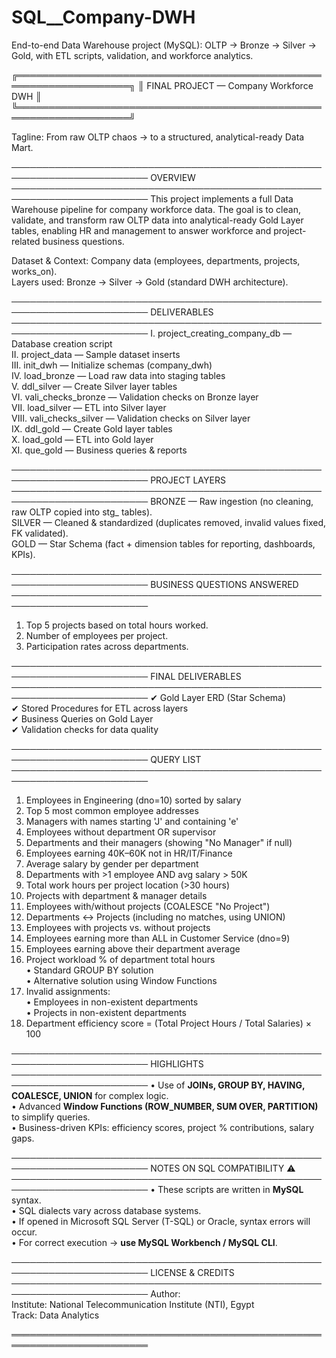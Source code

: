 # SQL__Company-DWH
End-to-end Data Warehouse project (MySQL): OLTP → Bronze → Silver → Gold, with ETL scripts, validation, and workforce analytics.

╔════════════════════════════════════════════════════════════════════╗
║                FINAL PROJECT — Company Workforce DWH        			 ║
╚════════════════════════════════════════════════════════════════════╝

Tagline: From raw OLTP chaos → to a structured, analytical-ready Data Mart.

────────────────────────────────────────────────────────────────────────
OVERVIEW
────────────────────────────────────────────────────────────────────────
This project implements a full Data Warehouse pipeline for company workforce data.
The goal is to clean, validate, and transform raw OLTP data into analytical-ready
Gold Layer tables, enabling HR and management to answer workforce and project-related
business questions.

Dataset & Context: Company data (employees, departments, projects, works_on).  
Layers used: Bronze → Silver → Gold (standard DWH architecture).  

────────────────────────────────────────────────────────────────────────
DELIVERABLES
────────────────────────────────────────────────────────────────────────
I.   project_creating_company_db   — Database creation script  
II.  project_data                  — Sample dataset inserts  
III. init_dwh                      — Initialize schemas (company_dwh)  
IV.  load_bronze                   — Load raw data into staging tables  
V.   ddl_silver                    — Create Silver layer tables  
VI.  vali_checks_bronze            — Validation checks on Bronze layer  
VII. load_silver                   — ETL into Silver layer  
VIII. vali_checks_silver           — Validation checks on Silver layer  
IX.  ddl_gold                      — Create Gold layer tables  
X.   load_gold                     — ETL into Gold layer  
XI.  que_gold                      — Business queries & reports  

────────────────────────────────────────────────────────────────────────
PROJECT LAYERS
────────────────────────────────────────────────────────────────────────
BRONZE — Raw ingestion (no cleaning, raw OLTP copied into stg_ tables).  
SILVER — Cleaned & standardized (duplicates removed, invalid values fixed, FK validated).  
GOLD   — Star Schema (fact + dimension tables for reporting, dashboards, KPIs).  

────────────────────────────────────────────────────────────────────────
BUSINESS QUESTIONS ANSWERED
────────────────────────────────────────────────────────────────────────
1. Top 5 projects based on total hours worked.  
2. Number of employees per project.  
3. Participation rates across departments.  

────────────────────────────────────────────────────────────────────────
FINAL DELIVERABLES
────────────────────────────────────────────────────────────────────────
✔ Gold Layer ERD (Star Schema)  
✔ Stored Procedures for ETL across layers  
✔ Business Queries on Gold Layer  
✔ Validation checks for data quality  

────────────────────────────────────────────────────────────────────────
QUERY LIST
────────────────────────────────────────────────────────────────────────
1. Employees in Engineering (dno=10) sorted by salary  
2. Top 5 most common employee addresses  
3. Managers with names starting 'J' and containing 'e'  
4. Employees without department OR supervisor  
5. Departments and their managers (showing "No Manager" if null)  
6. Employees earning 40K–60K not in HR/IT/Finance  
7. Average salary by gender per department  
8. Departments with >1 employee AND avg salary > 50K  
9. Total work hours per project location (>30 hours)  
10. Projects with department & manager details  
11. Employees with/without projects (COALESCE "No Project")  
12. Departments ↔ Projects (including no matches, using UNION)  
13. Employees with projects vs. without projects  
14. Employees earning more than ALL in Customer Service (dno=9)  
15. Employees earning above their department average  
17. Project workload % of department total hours  
    • Standard GROUP BY solution  
    • Alternative solution using Window Functions  
18. Invalid assignments:  
    • Employees in non-existent departments  
    • Projects in non-existent departments  
19. Department efficiency score = (Total Project Hours / Total Salaries) × 100  

────────────────────────────────────────────────────────────────────────
HIGHLIGHTS
────────────────────────────────────────────────────────────────────────
• Use of **JOINs, GROUP BY, HAVING, COALESCE, UNION** for complex logic.  
• Advanced **Window Functions (ROW_NUMBER, SUM OVER, PARTITION)** to simplify queries.  
• Business-driven KPIs: efficiency scores, project % contributions, salary gaps.  

────────────────────────────────────────────────────────────────────────
NOTES ON SQL COMPATIBILITY ⚠
────────────────────────────────────────────────────────────────────────
• These scripts are written in **MySQL** syntax.  
• SQL dialects vary across database systems.  
• If opened in Microsoft SQL Server (T-SQL) or Oracle, syntax errors will occur.  
• For correct execution → **use MySQL Workbench / MySQL CLI**.  

────────────────────────────────────────────────────────────────────────
LICENSE & CREDITS
────────────────────────────────────────────────────────────────────────
Author: <Andrew Wageh>  
Institute: National Telecommunication Institute (NTI), Egypt  
Track: Data Analytics 

════════════════════════════════════════════════════════════════════════
